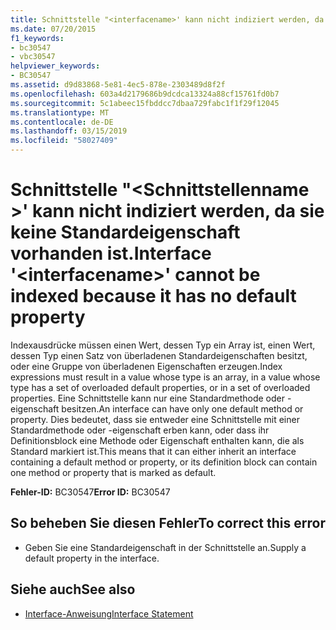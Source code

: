 ```yaml
---
title: Schnittstelle "<interfacename>' kann nicht indiziert werden, da sie keine Standardeigenschaft vorhanden ist.
ms.date: 07/20/2015
f1_keywords:
- bc30547
- vbc30547
helpviewer_keywords:
- BC30547
ms.assetid: d9d83868-5e81-4ec5-878e-2303489d8f2f
ms.openlocfilehash: 603a4d2179686b9dcdca13324a88cf15761fd0b7
ms.sourcegitcommit: 5c1abeec15fbddcc7dbaa729fabc1f1f29f12045
ms.translationtype: MT
ms.contentlocale: de-DE
ms.lasthandoff: 03/15/2019
ms.locfileid: "58027409"
---
```

# <a name="interface-interfacename-cannot-be-indexed-because-it-has-no-default-property"></a><span data-ttu-id="8f870-102">Schnittstelle "\<Schnittstellenname >' kann nicht indiziert werden, da sie keine Standardeigenschaft vorhanden ist.</span><span class="sxs-lookup"><span data-stu-id="8f870-102">Interface '\<interfacename>' cannot be indexed because it has no default property</span></span>
<span data-ttu-id="8f870-103">Indexausdrücke müssen einen Wert, dessen Typ ein Array ist, einen Wert, dessen Typ einen Satz von überladenen Standardeigenschaften besitzt, oder eine Gruppe von überladenen Eigenschaften erzeugen.</span><span class="sxs-lookup"><span data-stu-id="8f870-103">Index expressions must result in a value whose type is an array, in a value whose type has a set of overloaded default properties, or in a set of overloaded properties.</span></span> <span data-ttu-id="8f870-104">Eine Schnittstelle kann nur eine Standardmethode oder -eigenschaft besitzen.</span><span class="sxs-lookup"><span data-stu-id="8f870-104">An interface can have only one default method or property.</span></span> <span data-ttu-id="8f870-105">Dies bedeutet, dass sie entweder eine Schnittstelle mit einer Standardmethode oder -eigenschaft erben kann, oder dass ihr Definitionsblock eine Methode oder Eigenschaft enthalten kann, die als Standard markiert ist.</span><span class="sxs-lookup"><span data-stu-id="8f870-105">This means that it can either inherit an interface containing a default method or property, or its definition block can contain one method or property that is marked as default.</span></span>  
  
 <span data-ttu-id="8f870-106">**Fehler-ID:** BC30547</span><span class="sxs-lookup"><span data-stu-id="8f870-106">**Error ID:** BC30547</span></span>  
  
## <a name="to-correct-this-error"></a><span data-ttu-id="8f870-107">So beheben Sie diesen Fehler</span><span class="sxs-lookup"><span data-stu-id="8f870-107">To correct this error</span></span>  
  
-   <span data-ttu-id="8f870-108">Geben Sie eine Standardeigenschaft in der Schnittstelle an.</span><span class="sxs-lookup"><span data-stu-id="8f870-108">Supply a default property in the interface.</span></span>  
  
## <a name="see-also"></a><span data-ttu-id="8f870-109">Siehe auch</span><span class="sxs-lookup"><span data-stu-id="8f870-109">See also</span></span>

- [<span data-ttu-id="8f870-110">Interface-Anweisung</span><span class="sxs-lookup"><span data-stu-id="8f870-110">Interface Statement</span></span>](../../visual-basic/language-reference/statements/interface-statement.md)
